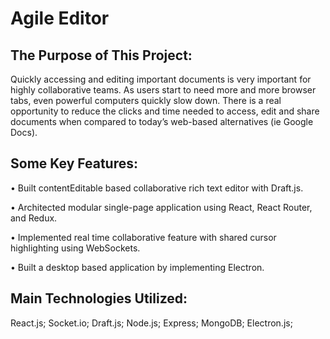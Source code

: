 # Agile Editor


## The Purpose of This Project:

Quickly accessing and editing important documents is very important for highly collaborative teams. 
As users start to need more and more browser tabs, even powerful computers quickly slow down. 
There is a real opportunity to reduce the clicks and time needed to access, edit and share documents when compared to today’s web-based alternatives (ie Google Docs). 



## Some Key Features:

• Built contentEditable based collaborative rich text editor with Draft.js.

• Architected modular single-page application using React, React Router, and Redux.

• Implemented real time collaborative feature with shared cursor highlighting using WebSockets.

• Built a desktop based application by implementing Electron.

## Main Technologies Utilized:

React.js; Socket.io; Draft.js; Node.js; Express; MongoDB; Electron.js;

